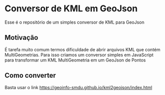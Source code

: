 # Conversor de KML em GeoJson  

Esse é o repositório de um simples conversor de KML para GeoJson

## Motivação

É tarefa muito comum termos dificuldade de abrir arquivos KML que contém MultiGeometrias. Para isso criamos um conversor simples em JavaScript para transformar um KML MultiGeometria em um GeoJson de Pontos

## Como converter

Basta usar o link https://geoinfo-smdu.github.io/kml2geojson/index.html
